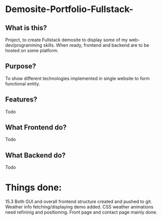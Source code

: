 # Demosite-Portfolio-Fullstack-

## What is this?
Project, to create Fullstack demosite to display some of my web-dev/programming skills.
When ready, frontend and backend are to be hosted on some platform.

## Purpose?
To show different technologies implemented in single website to form functional entity. 
## Features?
Todo
## What Frontend do?
Todo
## What Backend do?
Todo

# Things done:

15.3 Both GUI and overall frontend structure created and pushed to git. Weather info fetching/displaying demo added. CSS weather animations need refininig and positioning. Front page and contact page mainly done.
